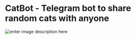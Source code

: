 # CatBot - Telegram bot to share random cats with anyone
![enter image description here](https://travis-ci.com/romangr/CatBot.svg?branch=master)

